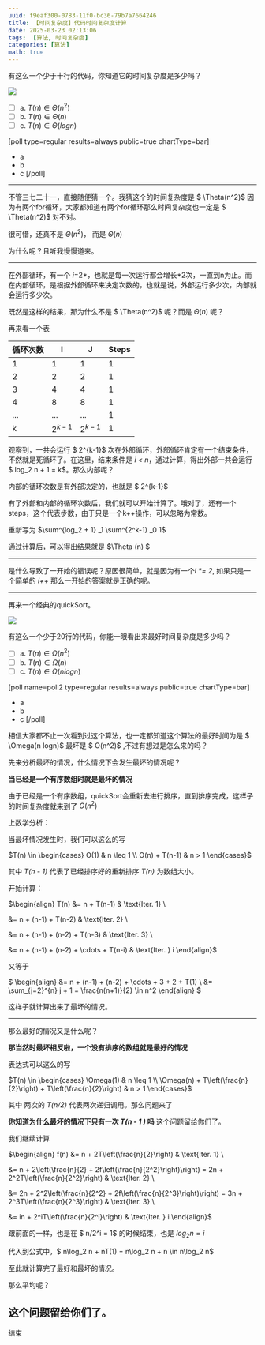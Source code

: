 ```yaml
---
uuid: f9eaf300-0783-11f0-bc36-79b7a7664246
title: 【时间复杂度】代码时间复杂度计算
date: 2025-03-23 02:13:06
tags:  [算法, 时间复杂度]
categories: [算法]
math: true
---
```


有这么一个少于十行的代码，你知道它的时间复杂度是多少吗？

![](https://img.164314.xyz/2025/03/dada98279ba04394f88dd5e07dfb1e4d.png)

- [ ] a. $T(n) \in \Theta(n^2)$
- [ ] b. $T(n) \in \Theta(n)$
- [ ] c. $T(n) \in \Theta(log n)$

[poll type=regular results=always public=true chartType=bar]

* a
* b
* c
  [/poll]

---

不管三七二十一，直接随便猜一个。我猜这个的时间复杂度是 $ \Theta(n^2)$ 因为有两个for循环，大家都知道有两个for循环那么时间复杂度也一定是 $ \Theta(n^2)$ 对不对。

很可惜，还真不是 $\Theta(n^2)$， 而是 $\Theta(n)$

为什么呢？且听我慢慢道来。

---

在外部循环，有一个 *i*=2*，也就是每一次运行都会增长*2次，一直到n为止。而在内部循环，是根据外部循环来决定次数的，也就是说，外部运行多少次，内部就会运行多少次。

既然是这样的结果，那为什么不是 $ \Theta(n^2)$ 呢？而是 $\Theta(n)$ 呢？

再来看一个表

| 循环次数 | I           | J           | Steps |
| -------- | ----------- | ----------- | ----- |
| 1        | 1           | 1           | 1     |
| 2        | 2           | 2           | 1     |
| 3        | 4           | 4           | 1     |
| 4        | 8           | 8           | 1     |
| ...      | ...         | ...         | 1     |
| k        | $2^{k-1}$ | $2^{k-1}$ | 1     |

观察到，一共会运行 $ 2^{k-1}$ 次在外部循环，外部循环肯定有一个结束条件，不然就是死循环了。在这里，结束条件是 *i < n*，通过计算，得出外部一共会运行 $ log_2 n + 1 = k$。那么内部呢？

内部的循环次数是有外部决定的，也就是 $ 2^{k-1}$

有了外部和内部的循环次数后，我们就可以开始计算了。哦对了，还有一个steps，这个代表步数，由于只是一个k++操作，可以忽略为常数。

重新写为 $\sum^{log_2 + 1} _1 \sum^{2^k-1} _0 1$

通过计算后，可以得出结果就是 $\Theta (n) $

---

是什么导致了一开始的错误呢？原因很简单，就是因为有一个*i \*= 2*, 如果只是一个简单的 *i++* 那么一开始的答案就是正确的呢。

---

再来一个经典的quickSort。

![](https://img.164314.xyz/2025/03/2809d1195016068f7c1ff105e48e538d.png)

有这么一个少于20行的代码，你能一眼看出来最好时间复杂度是多少吗？

- [ ] a. $T(n) \in \Omega(n^2)$
- [ ] b. $T(n) \in \Omega(n)$
- [ ] c. $T(n) \in \Omega(nlog n)$

[poll name=poll2 type=regular results=always public=true chartType=bar]

* a
* b
* c
  [/poll]

相信大家都不止一次看到过这个算法，也一定都知道这个算法的最好时间为是 $ \Omega(n logn)$ 最坏是 $ O(n^2)$ ,不过有想过是怎么来的吗？

先来分析最坏的情况，什么情况下会发生最坏的情况呢？

**当已经是一个有序数组时就是最坏的情况**

由于已经是一个有序数组，quickSort会重新去进行排序，直到排序完成，这样子的时间复杂度就来到了 $O(n^2)$

上数学分析：

当最坏情况发生时，我们可以这么的写

$T(n) \in \begin{cases}
O(1) & n \leq 1 \\
O(n)  + T(n-1) & n > 1
\end{cases}$

其中 *T(n - 1)*  代表了已经排序好的重新排序 *T(n)* 为数组大小。

开始计算：

$\begin{align}
T(n) &= n + T(n-1) & \text{Iter. 1} \


&= n + (n-1) + T(n-2) & \text{Iter. 2} \\


&= n + (n-1) + (n-2) + T(n-3) & \text{Iter. 3} \\


&= n + (n-1) + (n-2) + \cdots + T(n-i) & \text{Iter. } i
\end{align}$

又等于

$
\begin{align}
&= n + (n-1) + (n-2) + \cdots + 3 + 2 + T(1) \\
&= \sum_{j=2}^{n} j + 1 = \frac{n(n+1)}{2} \in n^2
\end{align}
$

这样子就计算出来了最坏的情况。

---

那么最好的情况又是什么呢？

**那当然时最坏相反啦，一个没有排序的数组就是最好的情况**

表达式可以这么的写

$T(n) \in \begin{cases}
\Omega(1) & n \leq 1 \\
\Omega(n) + T\left(\frac{n}{2}\right) + T\left(\frac{n}{2}\right) & n > 1
\end{cases}$

其中 两次的 *T(n/2)* 代表两次递归调用。那么问题来了

**你知道为什么最坏的情况下只有一次 *T(n - 1 )* 吗** 这个问题留给你们了。

我们继续计算

$\begin{align}
f(n) &= n + 2T\left(\frac{n}{2}\right) & \text{Iter. 1} \\


&= n + 2\left(\frac{n}{2} + 2f\left(\frac{n}{2^2}\right)\right) = 2n + 2^2T\left(\frac{n}{2^2}\right) & \text{Iter. 2} \\


&= 2n + 2^2\left(\frac{n}{2^2} + 2f\left(\frac{n}{2^3}\right)\right) = 3n + 2^3T\left(\frac{n}{2^3}\right) & \text{Iter. 3} \\


&= in + 2^iT\left(\frac{n}{2^i}\right) & \text{Iter. } i
\end{align}$

跟前面的一样，也是在 $ n/2^i = 1$ 的时候结束，也是 $log_2 n = i$

代入到公式中，$ n\log_2 n + nT(1) = n\log_2 n + n \in n\log_2 n$

至此就计算完了最好和最坏的情况。

那么平均呢？

这个问题留给你们了。
--------------------

结束

